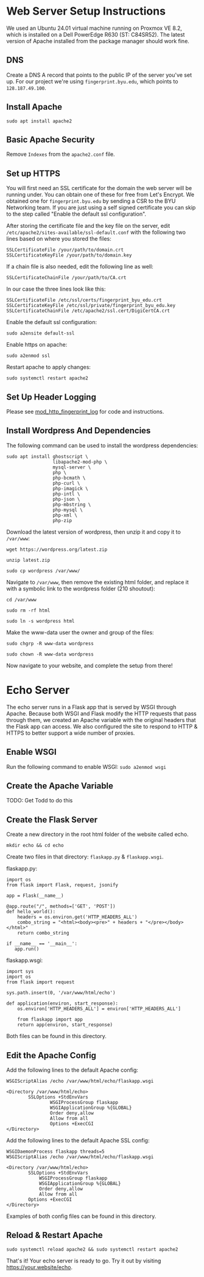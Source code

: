 # Web Server Setup Instructions

We used an Ubuntu 24.01 virtual machine running on Proxmox VE 8.2, which is installed on a Dell PowerEdge R630 (ST: C84SR52). The latest version of Apache installed from the package manager should work fine. 

## DNS

Create a DNS A record that points to the public IP of the server you've set up. For our project we're using `fingerprint.byu.edu`, which points to `128.187.49.100`.

## Install Apache 

```
sudo apt install apache2
```

## Basic Apache Security

Remove `Indexes` from the `apache2.conf` file. 

## Set up HTTPS

You will first need an SSL certificate for the domain the web server will be running under. You can obtain one of these for free from Let's Encrypt. We obtained one for `fingerprint.byu.edu` by sending a CSR to the BYU Networking team. If you are just using a self signed certificate you can skip to the step called "Enable the default ssl configuration".  

After storing the certificate file and the key file on the server, edit `/etc/apache2/sites-available/ssl-default.conf` with the following two lines based on where you stored the files:
```
SSLCertificateFile /your/path/to/domain.crt
SSLCertificateKeyFile /your/path/to/domain.key
```

If a chain file is also needed, edit the following line as well:  
```
SSLCertificateChainFile /your/path/to/CA.crt
```

In our case the three lines look like this:
```
SSLCertificateFile /etc/ssl/certs/fingerprint_byu_edu.crt
SSLCertificateKeyFile /etc/ssl/private/fingerprint_byu_edu.key
SSLCertificateChainFile /etc/apache2/ssl.cert/DigiCertCA.crt
```

Enable the default ssl configuration:  
```
sudo a2ensite default-ssl
```

Enable https on apache:  
```
sudo a2enmod ssl
```

Restart apache to apply changes:
```
sudo systemctl restart apache2
```

## Set Up Header Logging

Please see [mod_http_fingerprint_log](https://github.com/Carrier-Pigeons/mod_http_fingerprint_log) for code and instructions. 

## Install Wordpress And Dependencies

The following command can be used to install the wordpress dependencies:  
```
sudo apt install ghostscript \
                 libapache2-mod-php \
                 mysql-server \
                 php \
                 php-bcmath \
                 php-curl \
                 php-imagick \
                 php-intl \
                 php-json \
                 php-mbstring \
                 php-mysql \
                 php-xml \
                 php-zip
```

Download the latest version of wordpress, then unzip it and copy it to `/var/www`:  
```
wget https://wordpress.org/latest.zip

unzip latest.zip

sudo cp wordpress /var/www/
```

Navigate to `/var/www`, then remove the existing html folder, and replace it with a symbolic link to the wordpress folder (210 shoutout):  
```
cd /var/www

sudo rm -rf html

sudo ln -s wordpress html
```

Make the www-data user the owner and group of the files:
```
sudo chgrp -R www-data wordpress

sudo chown -R www-data wordpress
```

Now navigate to your website, and complete the setup from there!

# Echo Server

The echo server runs in a Flask app that is served by WSGI through Apache. Because both WSGI and Flask modify the HTTP requests that pass through them, we created an Apache variable with the original headers that the Flask app can access. We also configured the site to respond to HTTP & HTTPS to better support a wide number of proxies. 

## Enable WSGI
 
Run the following command to enable WSGI: `sudo a2enmod wsgi`

## Create the Apache Variable

TODO: Get Todd to do this

## Create the Flask Server

Create a new directory in the root html folder of the website called echo.  

` mkdir echo && cd echo `

Create two files in that directory: `flaskapp.py` & `flaskapp.wsgi`. 

flaskapp.py:
```
import os
from flask import Flask, request, jsonify

app = Flask(__name__)

@app.route("/", methods=['GET', 'POST']) 
def hello_world():
    headers = os.environ.get('HTTP_HEADERS_ALL')
    combo_string = "<html><body><pre>" + headers + "</pre></body></html>"
    return combo_string

if __name__ == '__main__':
   app.run()
```

flaskapp.wsgi:
```
import sys
import os
from flask import request

sys.path.insert(0, '/var/www/html/echo')

def application(environ, start_response):
    os.environ['HTTP_HEADERS_ALL'] = environ['HTTP_HEADERS_ALL']
    
    from flaskapp import app
    return app(environ, start_response)
```

Both files can be found in this directory. 

## Edit the Apache Config

Add the following lines to the default Apache config:  
```
WSGIScriptAlias /echo /var/www/html/echo/flaskapp.wsgi

<Directory /var/www/html/echo>
        SSLOptions +StdEnvVars
                WSGIProcessGroup flaskapp
                WSGIApplicationGroup %{GLOBAL}
                Order deny,allow
                Allow from all
                Options +ExecCGI
</Directory>
```

Add the following lines to the default Apache SSL config:
```
WSGIDaemonProcess flaskapp threads=5
WSGIScriptAlias /echo /var/www/html/echo/flaskapp.wsgi	

<Directory /var/www/html/echo>
        SSLOptions +StdEnvVars
            WSGIProcessGroup flaskapp
            WSGIApplicationGroup %{GLOBAL}
            Order deny,allow
            Allow from all
        Options +ExecCGI
</Directory>
```

Examples of both config files can be found in this directory. 

## Reload & Restart Apache

`sudo systemctl reload apache2 && sudo systemctl restart apache2`

That's it! Your echo server is ready to go. Try it out by visiting https://your.website/echo. 